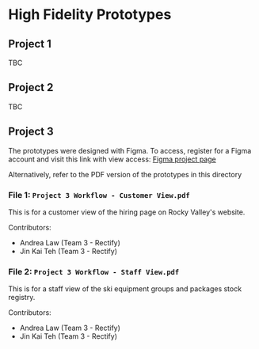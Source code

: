 # High Fidelity Prototypes

## Project 1

TBC

## Project 2

TBC

## Project 3

The prototypes were designed with Figma. To access, register for a Figma account and visit this link with view access: [Figma project page](https://www.figma.com/file/PVHSxmtcFDIzTyn5Zurz5e/Rocky-Valley-Workflow?node-id=0%3A1)

Alternatively, refer to the PDF version of the prototypes in this directory

### File 1: `Project 3 Workflow - Customer View.pdf`

This is for a customer view of the hiring page on Rocky Valley's website.

Contributors:
* Andrea Law (Team 3 - Rectify)
* Jin Kai Teh (Team 3 - Rectify)

### File 2: `Project 3 Workflow - Staff View.pdf`

This is for a staff view of the ski equipment groups and packages stock registry.

Contributors:
* Andrea Law (Team 3 - Rectify)
* Jin Kai Teh (Team 3 - Rectify)
